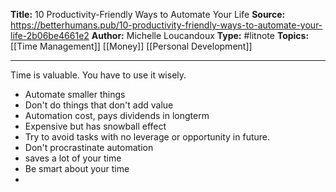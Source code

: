 **Title:** 10 Productivity-Friendly Ways to Automate Your Life
**Source:** https://betterhumans.pub/10-productivity-friendly-ways-to-automate-your-life-2b06be4661e2
**Author:** Michelle Loucandoux
**Type:** #litnote 
**Topics:** [[Time Management]] [[Money]] [[Personal Development]] 

----
Time is valuable. You have to use it wisely.
- Automate smaller things
- Don't do things that don't add value 
- Automation cost, pays dividends in longterm
- Expensive but has snowball effect
- Try to avoid tasks with no leverage or opportunity in future.
- Don't procrastinate automation
- saves a lot of your time
- Be smart about your time
- 